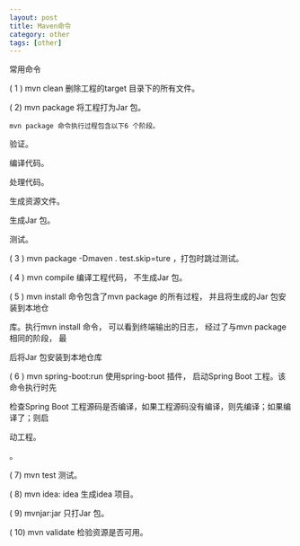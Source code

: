 ```yaml
---
layout: post
title: Maven命令
category: other
tags: [other]
---
```

常用命令

( 1 ) mvn clean 删除工程的target 目录下的所有文件。

( 2) mvn package 将工程打为Jar 包。

    mvn package 命令执行过程包含以下6 个阶段。

验证。

编译代码。

处理代码。

生成资源文件。

生成Jar 包。

测试。

( 3 ) mvn package -Dmaven . test.skip=ture ，打包时跳过测试。

( 4 ) mvn compile 编译工程代码， 不生成Jar 包。

( 5 ) mvn install 命令包含了mvn package 的所有过程， 并且将生成的Jar 包安装到本地仓

库。执行mvn install 命令， 可以看到终端输出的日志， 经过了与mvn package 相同的阶段， 最

后将Jar 包安装到本地仓库

( 6 ) mvn spring-boot:run 使用spring-boot 插件， 启动Spring Boot 工程。该命令执行时先

检查Spring Boot 工程源码是否编译，如果工程源码没有编译，则先编译；如果编译了；则启

动工程。

。

( 7) mvn test 测试。

( 8) mvn idea: idea 生成idea 项目。

( 9) mvnjar:jar 只打Jar 包。

( 10) mvn validate 检验资源是否可用。